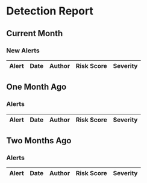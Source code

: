 # Detection Report
## Current Month
### New Alerts
| Alert | Date | Author | Risk Score | Severity |
| --- | --- | --- | --- | --- |
## One Month Ago
### Alerts
| Alert | Date | Author | Risk Score | Severity |
| --- | --- | --- | --- | --- |
## Two Months Ago
### Alerts
| Alert | Date | Author | Risk Score | Severity |
| --- | --- | --- | --- | --- |
